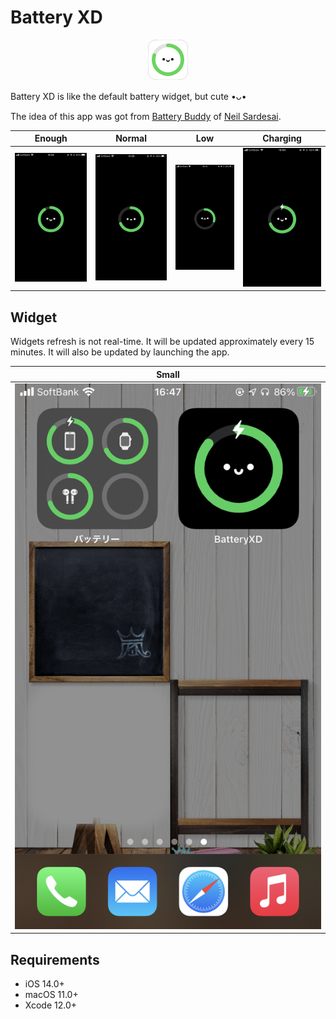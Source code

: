 # Battery XD

<p align="center">
  <img src="materials/AppIcon.png" height=64 />
</p>

Battery XD is like the default battery widget, but cute •ᴗ•

The idea of this app was got from [Battery Buddy](https://batterybuddy.app) of [Neil Sardesai](https://twitter.com/neilsardesai/status/1358077388303831041).

| Enough | Normal | Low | Charging |
| :-------: | :-------: | :----: | :---------: |
| ![](materials/IMG_5194.PNG) | ![](materials/IMG_5190.PNG) | ![](materials/IMG_5192.PNG) | ![](materials/IMG_5191.PNG) |

## Widget
Widgets refresh is not real-time. It will be updated approximately every 15 minutes. It will also be updated by launching the app.

| Small |
| :-----: |
| ![](materials/IMG_5193.PNG) |

## Requirements
- iOS 14.0+
- macOS 11.0+
- Xcode 12.0+
